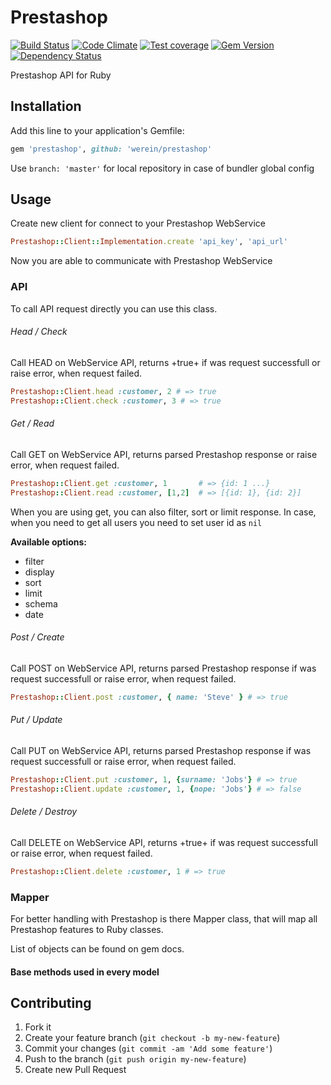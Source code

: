# Prestashop
[![Build Status][travis-badge]][travis] [![Code Climate][code-climate-badge]][code-climate] [![Test coverage][coverage-badge]][coverage] [![Gem Version][version-badge]][version] [![Dependency Status][dependencies-badge]][dependencies] 

Prestashop API for Ruby

## Installation

Add this line to your application's Gemfile:

```ruby
gem 'prestashop', github: 'werein/prestashop'
```

Use `branch: 'master'` for local repository in case of bundler global config

## Usage

Create new client for connect to your Prestashop WebService

```ruby
Prestashop::Client::Implementation.create 'api_key', 'api_url'
```

Now you are able to communicate with Prestashop WebService

### API

To call API request directly you can use this class.

###### Head / Check

Call HEAD on WebService API, returns +true+ if was request successfull or raise error, when request failed.

``` ruby
Prestashop::Client.head :customer, 2 # => true
Prestashop::Client.check :customer, 3 # => true
```

###### Get / Read

Call GET on WebService API, returns parsed Prestashop response or raise error, when request failed.

```ruby
Prestashop::Client.get :customer, 1       # => {id: 1 ...}
Prestashop::Client.read :customer, [1,2]  # => [{id: 1}, {id: 2}]
```

When you are using get, you can also filter, sort or limit response. In case, when you need to get all users you need to set user id as `nil`

**Available options:**

* filter
* display
* sort
* limit
* schema
* date

###### Post / Create
Call POST on WebService API, returns parsed Prestashop response if was request successfull or raise error, when request failed.

```ruby
Prestashop::Client.post :customer, { name: 'Steve' } # => true
```

###### Put / Update

Call PUT on WebService API, returns parsed Prestashop response if was request successfull or raise error, when request failed.

```ruby
Prestashop::Client.put :customer, 1, {surname: 'Jobs'} # => true
Prestashop::Client.update :customer, 1, {nope: 'Jobs'} # => false
```

###### Delete / Destroy

Call DELETE on WebService API, returns +true+ if was request successfull or raise error, when request failed.

```ruby
Prestashop::Client.delete :customer, 1 # => true
```

### Mapper

For better handling with Prestashop is there Mapper class, that will map all Prestashop features to Ruby classes.

List of objects can be found on gem docs.

#### Base methods used in every model


## Contributing

1. Fork it
2. Create your feature branch (`git checkout -b my-new-feature`)
3. Commit your changes (`git commit -am 'Add some feature'`)
4. Push to the branch (`git push origin my-new-feature`)
5. Create new Pull Request

[travis]: https://travis-ci.org/werein/prestashop
[travis-badge]: https://travis-ci.org/werein/prestashop.svg
[code-climate]: https://codeclimate.com/github/werein/prestashop
[code-climate-badge]: https://codeclimate.com/github/werein/prestashop/badges/gpa.svg
[coverage]: https://codeclimate.com/github/werein/prestashop
[coverage-badge]: https://codeclimate.com/github/werein/prestashop/badges/coverage.svg
[version]: http://badge.fury.io/rb/prestashop
[version-badge]: https://badge.fury.io/rb/prestashop.svg
[dependencies]: https://gemnasium.com/werein/prestashop
[dependencies-badge]: ttps://gemnasium.com/werein/prestashop.svg